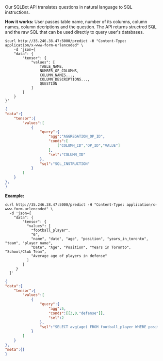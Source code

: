 Our SQLBot API translates questions in natural language to SQL instructions. 

**How it works:**
User passes table name, number of its columns, column names, column decriptions and the question. 
The API returns structred SQL and the raw SQL that can be used directly to query user's databases.

```console
$curl http://35.246.38.47:5000/predict -H "Content-Type: application/x-www-form-urlencoded" \
    -d 'json={ 
	"data": { 
		"tensor": {
			"values": [
				TABLE_NAME, 
				NUMBER_OF_COLUMNS, 
				COLUMN_NAMES..., 
				COLUMN_DESCRIPTIONS..., 
				QUESTION
			]
		}
	}
}'
```
```json
{
"data":{
	"tensor":{
		"values":[
			{
				"query":{
					"agg":"AGGREGATION_OP_ID",
					"conds":[
						["COLUMN_ID","OP_ID","VALUE"]
					],
					"sel":"COLUMN_ID"
				},
				"sql":"SQL_INSTRUCTION"
			}
		]
	}
},
}
```

**Example:**

```console
curl http://35.246.38.47:5000/predict -H "Content-Type: application/x-www-form-urlencoded" \
  -d 'json={
    "data": {
        "tensor": {
          "values": [
            "football_player",
            "6",
            "name", "date", "age", "position", "years_in_toronto", "team", "player name",
            "Date", "Age", "Position", "Years in Toronto", "School/Club Team",
            "Average age of players in defense"
          ]
        }
     }
  }'
```

```json
{
"data":{
	"tensor":{
		"values":[
			{
				"query":{
					"agg":5,
					"conds":[[3,0,"defense"]],
					"sel":2
				},
				"sql":"SELECT avg(age) FROM football_player WHERE position = defense"
			}
		]
	}
},
"meta":{}
}
```
